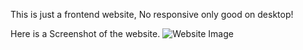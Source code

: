 This is just a frontend website, No responsive only good on desktop!

Here is a Screenshot of the website.
![Website Image](http://url/to/img.png](https://github.com/XERO47/cocal-cola-landing-website/blob/0be0ff75a5b5457137d24ea7d9fd7beaa7152ebe/website_ss.PNG)https://github.com/XERO47/cocal-cola-landing-website/blob/0be0ff75a5b5457137d24ea7d9fd7beaa7152ebe/website_ss.PNG)

